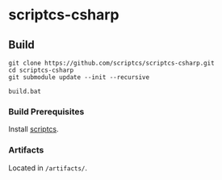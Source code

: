 # scriptcs-csharp

## Build

    git clone https://github.com/scriptcs/scriptcs-csharp.git
    cd scriptcs-csharp
    git submodule update --init --recursive

    build.bat
    
### Build Prerequisites

Install [scriptcs](http://scriptcs.net/).

### Artifacts

Located in `/artifacts/`.
